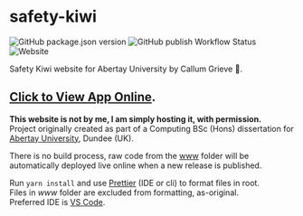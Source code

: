 ﻿# safety-kiwi

![GitHub package.json version](https://img.shields.io/github/package-json/v/jamiegluk/safety-kiwi?color=blue)
![GitHub publish Workflow Status](https://img.shields.io/github/workflow/status/jamiegluk/safety-kiwi/Publish%20Website?label=publish)
![Website](https://img.shields.io/website?url=https%3A%2F%memes.jamiegl.com%2Fkiwi)

Safety Kiwi website for Abertay University by Callum Grieve 🥝.

## [Click to View App Online](https://memes.jamiegl.com/kiwi).

**This website is not by me, I am simply hosting it, with permission.**  
Project originally created as part of a Computing BSc (Hons) dissertation for [Abertay University](https://abertay.ac.uk), Dundee (UK).

There is no build process, raw code from the [www](www) folder will be automatically deployed live online when a new release is published.

Run `yarn install` and use [Prettier](https://prettier.io) (IDE or cli) to format files in root.  
Files in _www_ folder are excluded from formatting, as-original.  
Preferred IDE is [VS Code](https://code.visualstudio.com/).
